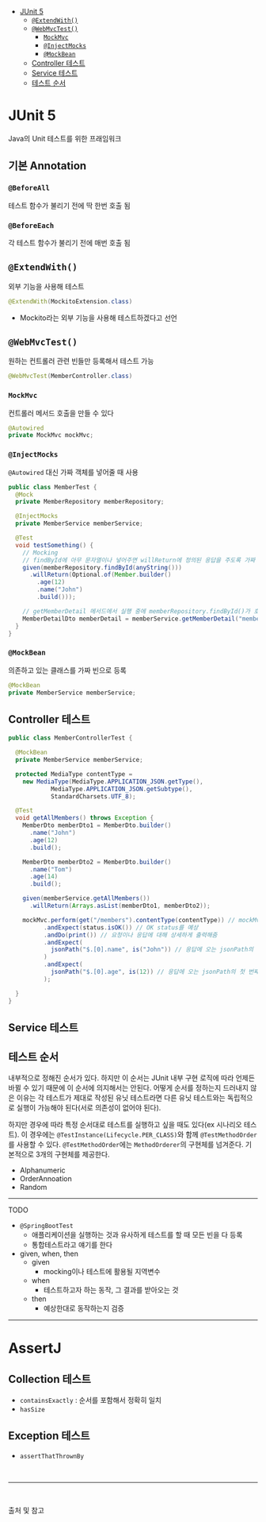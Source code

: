 - [JUnit 5](#junit-5)
  - [`@ExtendWith()`](#extendwith)
  - [`@WebMvcTest()`](#webmvctest)
    - [`MockMvc`](#mockmvc)
    - [`@InjectMocks`](#injectmocks)
    - [`@MockBean`](#mockbean)
  - [Controller 테스트](#controller-테스트)
  - [Service 테스트](#service-테스트)
  - [테스트 순서](#테스트-순서)

# JUnit 5
Java의 Unit 테스트를 위한 프래임워크

## 기본 Annotation
### `@BeforeAll`
테스트 함수가 불리기 전에 딱 한번 호출 됨

### `@BeforeEach`
각 테스트 함수가 불리기 전에 매번 호출 됨

## `@ExtendWith()`
외부 기능을 사용해 테스트
```java
@ExtendWith(MockitoExtension.class)
```
- Mockito라는 외부 기능을 사용해 테스트하겠다고 선언

## `@WebMvcTest()`
원하는 컨트롤러 관련 빈들만 등록해서 테스트 가능
```java
@WebMvcTest(MemberController.class)
```

### `MockMvc`
컨트롤러 메서드 호출을 만들 수 있다
```java
@Autowired
private MockMvc mockMvc;
```

### `@InjectMocks`
`@Autowired` 대신 가짜 객체를 넣어줄 때 사용
```java
public class MemberTest {
  @Mock
  private MemberRepository memberRepository;

  @InjectMocks
  private MemberService memberService;

  @Test
  void testSomething() {
    // Mocking
    // findById에 아무 문자열이나 넣어주면 willReturn에 정의된 응답을 주도록 가짜 동작을 만들어두는 것
    given(memberRepository.findById(anyString()))
      .willReturn(Optional.of(Member.builder()
        .age(12)
        .name("John")
        .build()));

    // getMemberDetail 메서드에서 실행 중에 memberRepository.findById()가 호출되는 부분이 나오면 위의 willReturn에 정의된 응답을 받게 된다
    MemberDetailDto memberDetail = memberService.getMemberDetail("memberId");
  }
}
```

### `@MockBean`
의존하고 있는 클래스를 가짜 빈으로 등록
```java
@MockBean
private MemberService memberService;
```

## Controller 테스트
```java
public class MemberControllerTest {

  @MockBean
  private MemberService memberService;

  protected MediaType contentType = 
    new MediaType(MediaType.APPLICATION_JSON.getType(),
            MediaType.APPLICATION_JSON.getSubtype(),
            StandardCharsets.UTF_8);

  @Test
  void getAllMembers() throws Exception {
    MemberDto memberDto1 = MemberDto.builder()
      .name("John")
      .age(12)
      .build();

    MemberDto memberDto2 = MemberDto.builder()
      .name("Tom")
      .age(14)
      .build();

    given(memberService.getAllMembers())
      .willReturn(Arrays.asList(memberDto1, memberDto2));

    mockMvc.perform(get("/members").contentType(contentType)) // mockMvc가 get으로 /members를 호출하고, 그 때 content type은 JSON으로 보내고, JSON으로 받고, UTF_8 형식의 인코딩을 사용하는 
          .andExpect(status.isOK()) // OK status를 예상
          .andDo(print()) // 요청이나 응답에 대해 상세하게 출력해줌
          .andExpect(
            jsonPath("$.[0].name", is("John")) // 응답에 오는 jsonPath의 첫 번째 배열의 name 값은 "Johe"이라고 예상
          )
          .andExpect(
            jsonPath("$.[0].age", is(12)) // 응답에 오는 jsonPath의 첫 번째 배열의 name 값은 "Johe"이라고 예상
          );

  }
}
```

## Service 테스트

## 테스트 순서
내부적으로 정해진 순서가 있다. 하지만 이 순서는 JUnit 내부 구현 로직에 따라 언제든 바뀔 수 있기 때문에 이 순서에 의지해서는 안된다. 어떻게 순서를 정하는지 드러내지 않은 이유는 각 테스트가 제대로 작성된 유닛 테스트라면 다른 유닛 테스트와는 독립적으로 실행이 가능해야 된다(서로 의존성이 없어야 된다). 

하지만 경우에 따라 특정 순서대로 테스트를 실행하고 싶을 때도 있다(ex 시나리오 테스트). 이 경우에는 `@TestInstance(Lifecycle.PER_CLASS)`와 함께 `@TestMethodOrder`를 사용할 수 있다. `@TestMethodOrder`에는 `MethodOrderer`의 구현체를 넘겨준다. 기본적으로 3개의 구현체를 제공한다.
- Alphanumeric
- OrderAnnoation
- Random



---

TODO
- `@SpringBootTest`
  - 애플리케이션을 실행하는 것과 유사하게 테스트를 할 때 모든 빈을 다 등록
  - 통합테스트라고 얘기를 한다
- given, when, then
  - given
    - mocking이나 테스트에 활용될 지역변수
  - when
    - 테스트하고자 하는 동작, 그 결과를 받아오는 것
  - then
    - 예상한대로 동작하는지 검증

---

# AssertJ

## Collection 테스트

- `containsExactly` : 순서를 포함해서 정확히 일치
- `hasSize`

## Exception 테스트

- `assertThatThrownBy`

<br/>

---

<br/>

출처 및 참고